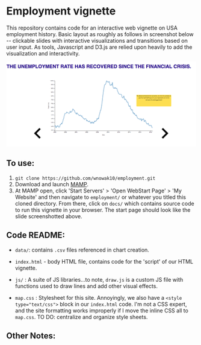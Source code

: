 # Employment vignette

This repository contains code for an interactive web vignette on USA employment history. Basic layout as roughly as follows in screenshot below -- clickable slides with interactive visualizations and transitions based on user input. As tools, Javascript and D3.js are relied upon heavily to add the visualization and interactivity.

![Screenshot](assets/employment_screenshot.png)

## To use:

1. `git clone https://github.com/wnowak10/employment.git`
2.  Download and launch [MAMP](https://www.mamp.info/en/).
3. At MAMP open, click 'Start Servers' > 'Open WebStart Page' > 'My Website' and then navigate to `employment/` or whatever you titled this cloned directory. From there, click on `docs/` which contains source code to run this vignette in your browser. The start page should look like the slide screenshotted above. 

## Code README:

- `data/`: contains `.csv` files referenced in chart creation.

- `index.html` - body HTML file, contains code for the 'script' of our HTML vignette.

- `js/` : A suite of JS libraries...to note, `draw.js` is a custom JS file with functions used to draw lines and add other visual effects.

- `map.css` : Stylesheet for this site. Annoyingly, we also have a `<style type="text/css">` block in our `index.html` code. I'm not a CSS expert, and the site formatting works improperly if I move the inline CSS all to `map.css`. TO DO: centralize and organize style sheets.

## Other Notes:

 
